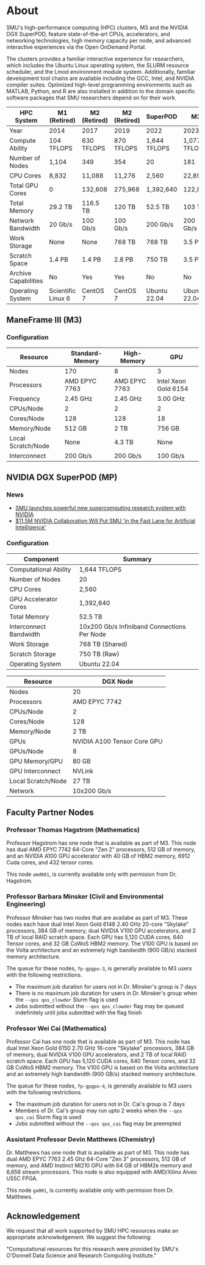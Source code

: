 # About

SMU's high-performance computing (HPC) clusters, M3 and the NVIDIA DGX
SuperPOD, feature state-of-the-art CPUs, accelerators, and networking
technologies, high memory capacity per node, and advanced interactive
experiences via the Open OnDemand Portal.

The clusters provides a familiar interactive experience for researchers,
which includes the Ubuntu Linux operating system, the SLURM resource
scheduler, and the Lmod environment module system. Additionally,
familiar development tool chains are available including the GCC, Intel,
and NVIDIA compiler suites. Optimized high-level programming environments
such as MATLAB, Python, and R are also installed in addition to the
domain specific software packages that SMU researchers depend on for
their work.

| HPC System           | M1 (Retired)       | M2 (Retired) | M2 (Retired) | SuperPOD     | M3           |
|----------------------|--------------------|--------------|--------------|--------------| -------------|
| Year                 | 2014               | 2017         | 2019         | 2022         | 2023         |
| Compute Ability      | 104 TFLOPS         | 630 TFLOPS   | 870 TFLOPS   | 1,644 TFLOPS | 1,077 TFLOPS |
| Number of Nodes      | 1,104              | 349          | 354          | 20           | 181          |
| CPU Cores            | 8,832              | 11,088       | 11,276       | 2,560        | 22,892       |
| Total GPU Cores      | 0                  | 132,608      | 275,968      | 1,392,640    | 122,880      |
| Total Memory         | 29.2 TB            | 116.5 TB     | 120 TB       | 52.5 TB      | 103 TB       |
| Network Bandwidth    | 20 Gb/s            | 100 Gb/s     | 100 Gb/s     | 200 Gb/s     | 200 Gb/s     |
| Work Storage         | None               | None         | 768 TB       | 768 TB       | 3.5 PB       |
| Scratch Space        | 1.4 PB             | 1.4 PB       | 2.8 PB       | 750 TB       | 3.5 PB       |
| Archive Capabilities | No                 | Yes          | Yes          | No           | No           |
| Operating System     | Scientific Linux 6 | CentOS 7     | CentOS 7     | Ubuntu 22.04 | Ubuntu 22.04 |

## ManeFrame III (M3)

### Configuration

| Resource           | Standard-Memory | High-Memory   | GPU                  |
|--------------------|-----------------|---------------|----------------------|
| Nodes              | 170             | 8             | 3                    |
| Processors         | AMD EPYC 7763   | AMD EPYC 7763 | Intel Xeon Gold 6154 |
| Frequency          | 2.45 GHz        | 2.45 GHz      | 3.00 GHz             |
| CPUs/Node          | 2               | 2             | 2                    |
| Cores/Node         | 128             | 128           | 18                   |
| Memory/Node        | 512 GB          | 2 TB          | 756 GB               |
| Local Scratch/Node | None            | 4.3 TB        | None                 |
| Interconnect       | 200 Gb/s        | 200 Gb/s      | 100 Gb/s             |

## NVIDIA DGX SuperPOD (MP)

### News

* [SMU launches powerful new supercomputing research system with NVIDIA](https://www.smu.edu/News/2021/Featured-News/smu-launches-powerful-new-supercomputing-research-system-with-nvidia)
* [$11.5M NVIDIA Collaboration Will Put SMU 'in the Fast Lane for Artificial Intelligence'](https://dallasinnovates.com/11-5m-nvidia-collaboration-will-put-smu-in-the-fast-lane-for-artificial-intelligence/)

### Configuration

| Component              | Summary                                     |
|------------------------|---------------------------------------------|
| Computational Ability  | 1,644 TFLOPS                                |
| Number of Nodes        | 20                                          |
| CPU Cores              | 2,560                                       |
| GPU Accelerator Cores  | 1,392,640                                   |
| Total Memory           | 52.5 TB                                     |
| Interconnect Bandwidth | 10x200 Gb/s Infiniband Connections Per Node |
| Work Storage           | 768 TB (Shared)                             |
| Scratch Storage        | 750 TB (Raw)                                |
| Operating System       | Ubuntu 22.04                                |

| Resource           | DGX Node                    |
|--------------------|-----------------------------|
| Nodes              | 20                          |
| Processors         | AMD EPYC 7742               |
| CPUs/Node          | 2                           |
| Cores/Node         | 128                         |
| Memory/Node        | 2 TB                        |
| GPUs               | NVIDIA A100 Tensor Core GPU |
| GPUs/Node          | 8                           |
| GPU Memory/GPU     | 80 GB                       |
| GPU Interconnect   | NVLink                      |
| Local Scratch/Node | 27 TB                       |
| Network            | 10x200 Gb/s                 |

## Faculty Partner Nodes

### Professor Thomas Hagstrom (Mathematics)

Professor Hagstrom has one node that is available as part of M3. This
node has dual  AMD EPYC 7742 64-Core \"Zen 2\"
processors, 512 GB of memory, and an NVIDIA A100 GPU accelerator with 
40 GB of HBM2 memory, 6912 Cuda cores, and 432 tensor cores. 

This node `amd001`, is currently available only with permision
from Dr. Hagstrom.

### Professor Barbara Minsker (Civil and Environmental Engineering)

Professor Minsker has two nodes that are availabe as part of M3. These
nodes each have dual Intel Xeon Gold 6148 2.40 GHz 20-core \"Skylake\"
processors, 384 GB of memory, dual NVIDIA V100 GPU accelerators, and 2
TB of local RAID scratch space. Each GPU has 5,120 CUDA cores, 640
Tensor cores, and 32 GB CoWoS HBM2 memory. The V100 GPU is based on the
Volta architecture and an extremely high bandwidth (900 GB/s) stacked
memory architecture.

The queue for these nodes, `fp-gpgpu-3`, is generally available to M3
users with the following restrictions.

-   The maximum job duration for users not in Dr. Minsker\'s group is 7 days
-   There is no maximum job duration for users in Dr. Minsker\'s group
    when the `--qos qos_clowder` Slurm flag is used
-   Jobs submitted without the `--qos qos_clowder` flag may be queued
    indefinitely until jobs submitted with the flag finish

### Professor Wei Cai (Mathematics)

Professor Cai has one node that is available as part of M3. This node
has dual Intel Xeon Gold 6150 2.70 GHz 18-core \"Skylake\"
processors, 384 GB of memory, dual NVIDIA V100 GPU accelerators, and 2
TB of local RAID scratch space. Each GPU has 5,120 CUDA cores, 640
Tensor cores, and 32 GB CoWoS HBM2 memory. The V100 GPU is based on the
Volta architecture and an extremely high bandwidth (900 GB/s) stacked
memory architecture.

The queue for these nodes, `fp-gpgpu-4`, is generally available to M3
users with the following restrictions.

-   The maximum job duration for users not in Dr. Cai\'s group is 7
    days
-   Members of Dr. Cai\'s group may run upto 2 weeks
    when the `--qos qos_cai` Slurm flag is used
-   Jobs submitted without the `--qos qos_cai` flag may be preempted

### Assistant Professor Devin Matthews (Chemistry)

Dr. Matthews has one node that is available as part of M3. This node has
dual AMD EPYC 7763 2.45 Ghz 64-Core \"Zen 3\" processors, 512 GB of memory,
and AMD Instinct MI210 GPU with 64 GB of HBM2e memory and 6,656 stream processors.
This node is also equipped with AMD/Xilinx Alveo U55C FPGA.

This node `ga001`, is currently available only with permision
from Dr. Matthews. 

## Acknowledgement

We request that all work supported by SMU HPC resources make an appropriate acknowledgement.
We suggest the following: 

\"Computational resources for this research were
provided by SMU\'s O\'Donnell Data Science and Research Computing Institute.\"

